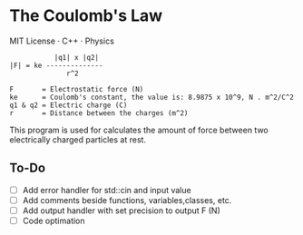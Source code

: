 # The Coulomb's Law

MIT License &middot; C++ &middot; Physics

```
           |q1| x |q2| 
|F| = ke --------------
              r^2

F       = Electrostatic force (N)
ke      = Coulomb's constant, the value is: 8.9875 x 10^9, N . m^2/C^2
q1 & q2 = Electric charge (C)
r       = Distance between the charges (m^2)

``` 
This program is used for calculates the amount of force between two electrically charged particles at rest.

## To-Do

- [ ] Add error handler for std::cin and input value
- [ ] Add comments beside functions, variables,classes, etc.
- [ ] Add output handler with set precision to output F (N)
- [ ] Code optimation